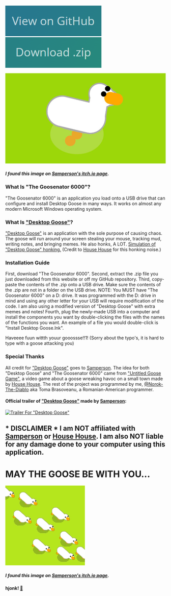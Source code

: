 [![View "The Goosenator 6000"](view.png)](https://github.com/Norok-The-Diablo/goosenator/) [![Download "The Goosenator 6000"](download.png)](https://github.com/Norok-The-Diablo/goosenator/archive/refs/heads/main.zip)



![Desktop Goose](desktop-goose.png)
##### I found this image on [Samperson's itch.io page](https://samperson.itch.io/).



### What Is "The Goosenator 6000"?

"The Goosenator 6000" is an application you load onto a USB drive that can configure and install Desktop Goose in many ways. It works on almost any modern Microsoft Windows operating system.



### What Is ["Desktop Goose"](https://samperson.itch.io/desktop-goose)?

["Desktop Goose"](https://samperson.itch.io/desktop-goose) is an application with the sole purpose of causing chaos. The goose will run around your screen stealing your mouse, tracking mud, writing notes, and bringing memes. He also honks, A LOT. [Simulation of "Desktop Goose" honking.](/hjonk.mp3) (Credit to [House House](https://househou.se) for this honking noise.)



### Installation Guide

First, download "The Goosenator 6000". Second, extract the .zip file you just downloaded from this website or off my GitHub repository. Third, copy-paste the contents of the .zip onto a USB drive. Make sure the contents of the .zip are not in a folder on the USB drive. NOTE: You MUST have "The Goosenator 6000" on a D: drive. It was programmed with the D: drive in mind and using any other letter for your USB will require modification of the code. I am also using a modified version of "Desktop Goose" with extra memes and notes! Fourth, plug the newly-made USB into a computer and install the components you want by double-clicking the files with the names of the functions you want. An example of a file you would double-click is "Install Desktop Goose.lnk".



Haveeee fuun wittth youur gooossse!!1! (Sorry about the typo's, it is hard to type with a goose attacking you)



### Special Thanks

All credit for ["Desktop Goose"](https://samperson.itch.io/desktop-goose) goes to [Samperson](https://samperson.itch.io/). The idea for both "Desktop Goose" and "The Goosenator 6000" came from ["Untitled Goose Game"](https://goose.game/), a video game about a goose wreaking havoc on a small town made by [House House](https://househou.se/). The rest of the project was programmed by me, [@Norok-The-Diablo](https://github.com/Norok-The-Diablo/) aka Toma Brasoveanu, a Romanian-American programmer.



#### Official trailer of ["Desktop Goose"](https://samperson.itch.io/desktop-goose) made by [Samperson](https://samperson.itch.io/):



[![Trailer For "Desktop Goose"](https://img.youtube.com/vi/EQx6fyrZDWM/0.jpg)](https://www.youtube.com/watch?v=EQx6fyrZDWM)




## * DISCLAIMER * I am NOT affiliated with [Samperson](https://samperson.itch.io/) or [House House](https://househou.se). I am also NOT liable for any damage done to your computer using this application.

                               

#                                                               MAY THE GOOSE BE WITH YOU...
![The Swarm](swarm-of-geese.png)

##### I found this image on [Samperson's itch.io page](https://samperson.itch.io/).

#### hjonk! [🦢](https://Goosenator6000.github.io/goose.txt)
